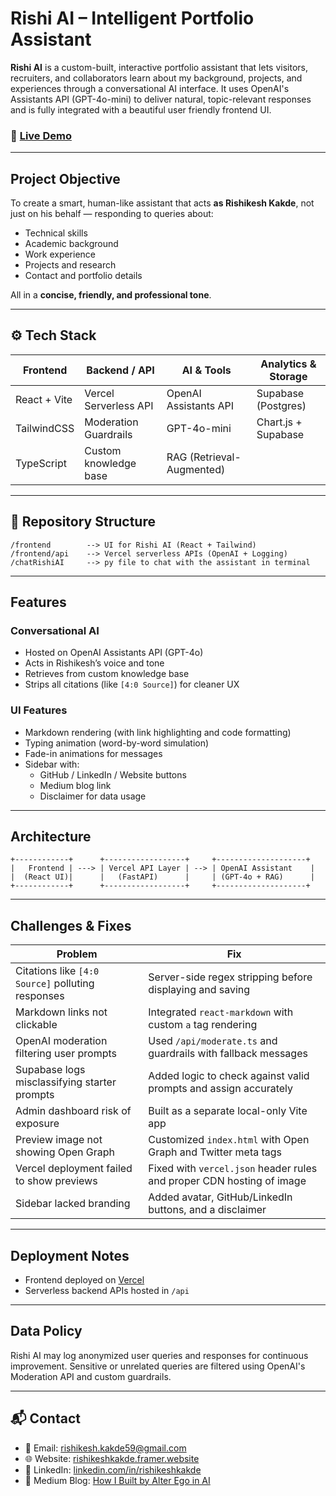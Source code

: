 # Rishi AI – Intelligent Portfolio Assistant

**Rishi AI** is a custom-built, interactive portfolio assistant that lets visitors, recruiters, and collaborators learn about my background, projects, and experiences through a conversational AI interface. It uses OpenAI's Assistants API (GPT-4o-mini) to deliver natural, topic-relevant responses and is fully integrated with a beautiful user friendly frontend UI.

### 🔗 [Live Demo](https://rishi-ai.vercel.app)

---

## Project Objective

To create a smart, human-like assistant that acts **as Rishikesh Kakde**, not just on his behalf — responding to queries about:

- Technical skills
- Academic background
- Work experience
- Projects and research
- Contact and portfolio details

All in a **concise, friendly, and professional tone**.

---

## ⚙️ Tech Stack

| Frontend               | Backend / API            | AI & Tools              | Analytics & Storage   |
|------------------------|--------------------------|-------------------------|------------------------|
| React + Vite           | Vercel Serverless API     | OpenAI Assistants API   | Supabase (Postgres)   |
| TailwindCSS            | Moderation Guardrails     | GPT-4o-mini                  | Chart.js + Supabase   |
| TypeScript             | Custom knowledge base     | RAG (Retrieval-Augmented) |                        |

---

## 🧩 Repository Structure

```
/frontend        --> UI for Rishi AI (React + Tailwind)
/frontend/api    --> Vercel serverless APIs (OpenAI + Logging)
/chatRishiAI     --> py file to chat with the assistant in terminal
```

---

## Features

### Conversational AI
- Hosted on OpenAI Assistants API (GPT-4o)
- Acts in Rishikesh’s voice and tone
- Retrieves from custom knowledge base
- Strips all citations (like `[4:0 Source]`) for cleaner UX

### UI Features
- Markdown rendering (with link highlighting and code formatting)
- Typing animation (word-by-word simulation)
- Fade-in animations for messages
- Sidebar with:
  - GitHub / LinkedIn / Website buttons
  - Medium blog link
  - Disclaimer for data usage

---

## Architecture

```
+------------+      +------------------+     +--------------------+
|   Frontend | ---> | Vercel API Layer | --> | OpenAI Assistant    |
|  (React UI)|      |   (FastAPI)      |     | (GPT-4o + RAG)      |
+------------+      +------------------+     +--------------------+
```

---

## Challenges & Fixes

| Problem | Fix |
|--------|-----|
| Citations like `[4:0 Source]` polluting responses | Server-side regex stripping before displaying and saving |
| Markdown links not clickable | Integrated `react-markdown` with custom `a` tag rendering |
| OpenAI moderation filtering user prompts | Used `/api/moderate.ts` and guardrails with fallback messages |
| Supabase logs misclassifying starter prompts | Added logic to check against valid prompts and assign accurately |
| Admin dashboard risk of exposure | Built as a separate local-only Vite app |
| Preview image not showing Open Graph | Customized `index.html` with Open Graph and Twitter meta tags |
| Vercel deployment failed to show previews | Fixed with `vercel.json` header rules and proper CDN hosting of image |
| Sidebar lacked branding | Added avatar, GitHub/LinkedIn buttons, and a disclaimer |

---

## Deployment Notes

- Frontend deployed on [Vercel](https://vercel.com)
- Serverless backend APIs hosted in `/api`

---

## Data Policy

Rishi AI may log anonymized user queries and responses for continuous improvement. Sensitive or unrelated queries are filtered using OpenAI's Moderation API and custom guardrails.

---

## 📬 Contact

- 📧 Email: rishikesh.kakde59@gmail.com
- 🌐 Website: [rishikeshkakde.framer.website](https://rishikeshkakde.framer.website)
- 💼 LinkedIn: [linkedin.com/in/rishikeshkakde](https://linkedin.com/in/rishikeshkakde)
- 🧠 Medium Blog: [How I Built by Alter Ego in AI](https://medium.com/@rkakde/how-i-built-my-alter-ego-in-artificial-intelligence-8259121a7fc5)
